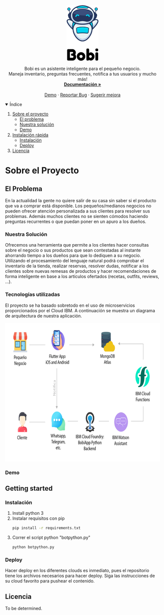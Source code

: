 <!-- PROJECT LOGO -->
<br />
<p align="center">
  <a href="https://github.com/lloretalvaro/Bobi_backend/">
    <img src="docs/img/bobiReadmeLogo.png" alt="Bobi" height="180" >
  </a>

  <p align="center">
    Bobi es un asistente inteligente para el pequeño negocio.
  <br />
  Maneja inventario, preguntas frecuentes, notifica a tus usuarios y mucho más!
    <br />
    <a href="#"><strong>Documentación »</strong></a>
    <br />
    <br />
    <a href="#">Demo</a>
    ·
    <a href="https://github.com/lloretalvaro/Bobi_app/issues">Reportar Bug</a>
    ·
    <a href="https://github.com/lloretalvaro/Bobi_app/issues">Sugerir mejora</a>
  </p>
</p>



<!-- TABLE OF CONTENTS -->
<details open="open">
  <summary>Índice</summary>
  <ol>
    <li>
      <a href="#sobre-el-proyecto">Sobre el proyecto</a>
      <ul>
        <li><a href="#el-problema">El problema</a></li>
        <li><a href="#nuestra-solución">Nuestra solución</a></li>
        <li><a href="#demo">Demo</a></li>
      </ul>
    </li>
    <li>
      <a href="#getting-started">Instalación rápida</a>
      <ul>
        <li><a href="#instalación">Instalación</a></li>
        <li><a href="#deploy">Deploy</a></li>
      </ul>
    </li>
    <li><a href="#licencia">Licencia</a></li>
  </ol>
</details>



<!-- ABOUT THE PROJECT -->
# Sobre el Proyecto
## El Problema

En la actualidad la gente no quiere salir de su casa sin saber si el producto que va a comprar está disponible. Los pequeños/medianos negocios no pueden ofrecer atención personalizada a sus clientes para resolver sus problemas. Además muchos clientes no se sienten cómodos haciendo preguntas recurrentes o que puedan poner en un apuro a los dueños.

### Nuestra Solución

Ofrecemos una herramienta que permite a los clientes hacer consultas sobre el negocio o sus productos que sean contestadas al instante ahorrando tiempo a los dueños para que lo dediquen a su negocio. Utilizando el procesamiento del lenguaje natural podrá comprobar el inventario de la tienda, realizar reservas, resolver dudas, notificar a los clientes sobre nuevas remesas de productos y hacer recomendaciones de forma inteligente en base a los artículos ofertados (recetas, outfits, reviews, ...).

### Tecnologías utilizadas

El proyecto se ha basado sobretodo en el  uso de microservicios proporcionados por el Cloud IBM. A continuación se muestra un diagrama de arquitectura de nuestra aplicación.

<img src="docs/img/bobiArchitecture.png" height="450px">


### Demo



<!-- GETTING STARTED -->
## Getting started


### Instalación

1. Install python 3
2. Instalar requisitos con pip
   ```sh
   pip install -r requirements.txt
   ```
3. Correr el script python "botpython.py"
   ```sh
   python botpython.py
   ```

### Deploy

Hacer deploy en los diferentes clouds es inmediato, pues el repositorio tiene los archivos necesarios para hacer deploy.
Siga las instrucciones de su cloud favorito para pushear el contenido.

<!-- LICENSE -->
## Licencia

To be determined.

